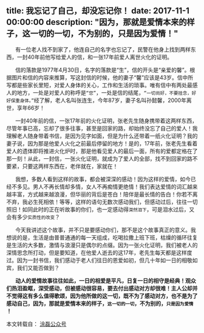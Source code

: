 title: 我忘记了自己，却没忘记你！
date: 2017-11-1 00:00:00
description: "因为，那就是爱情本来的样子，这一切的一切，不为别的，只是因为爱情！"
---

&nbsp;&nbsp;&nbsp;&nbsp;&nbsp;&nbsp;有一位老人找不到家了，他连自己的名字也忘记了，民警在他身上找到两样东西，一封40年前他写给爱人的信，和一张17年前爱人离世火化的证明。



&nbsp;&nbsp;&nbsp;&nbsp;&nbsp;&nbsp;信的落款是1977年4月30日，名字的落款是“生”，信的开头是“亲爱的馨”。根据图片和信的内容来推算，写这封信的时候，他的妻子“馨”应该是43岁。信中所写都是些家长里短，对爱人身体的关心，工作和生活的琐事。唯有信中有两处最感人的地方，一处是对爱人的称呼是`“您”`，一处是信的结尾，`“一切尚好，不要挂念，好好保重身体。”`经了解，老人名叫张连生，今年87岁，妻子名叫孙懿馨，2000年离世，享年66岁！


&nbsp;&nbsp;&nbsp;&nbsp;&nbsp;&nbsp;一封40年前的信，一张17年前的火化证明，张老先生随身携带着这两样东西，尽管年事已高，忘却了很多往事，甚至是回家的路，却始终没忘了自己的爱人！我理解老人随身带着书信，是因为见字如面，但是为什么还带着一纸火化证明？我的妻子说，因为那是他爱人火化之前最后停留的地方！是的，17年前，张老先生看着爱人的遗体即将推进火化炉时，那是他看见爱人的最后一面，所有的爱都定格在了那一刻！从此，一封信，一张火化证明，就成为了爱人的全部，找不到回家的路不要紧，只要这两样东西在，老伴就在，家就在！



&nbsp;&nbsp;&nbsp;&nbsp;&nbsp;&nbsp;我想，多数人看到这样的故事，都会被深深的感动！因为这样的爱情，如今已经不多见。男人不再长情却多情，女人不再痴情更绝情！我们表达爱情的词汇越来越丰富，方式越来越浪漫，但华丽的背后是苍白！陪伴是最长情的告白！你若不离不弃，我必生死相依！等等，这样的语句无数次感动我们，但感动过后，往往一切照旧！如同此时的正在听故事的你们，也一定感动得`潸然泪下`，可是泪水过后，又会有多少`实质性的改变`？

 &nbsp;&nbsp;&nbsp;&nbsp;&nbsp;&nbsp;今天我讲述这个故事，并不只是要感动你们，那不是这个故事真正的意义。我想说的是，生活是由普普通通的每一天组成，吃喝拉撒上班下班，枯燥的循环往复是生活的大多数，激情与浪漫只是偶尔的点缀。因为一张火化证明，我们被老人的深情思念所打动，但是要知道，在他爱人逝去的这17年，老先生每天都是这样度过。因为一封书信，我们感动于老人们往日的恩爱如初，但几十年如一日的相敬如宾，我们又能否做到？



 &nbsp;&nbsp;&nbsp;&nbsp;&nbsp;&nbsp;**动人的爱情故事往往如此，一日的相爱是平凡，日复一日的相守是经典！观众们热泪盈眶，深受感动，但被感动很容易，要去付出感动对方却很难！主人公却并不觉得这有多么值得歌颂，因为他所做的这一切，既不为了感动对方，也不是为了感动自己，因为，那就是爱情本来的样子，`这一切的一切`，不为别的，`只是因为爱情` ！**

本文转载自： [涂磊公众号](http://mp.weixin.qq.com/s/XeniC_LMro1fYJNrw-h3tg)